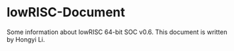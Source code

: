 # lowRISC-Document
Some information about lowRISC 64-bit SOC v0.6. This document is written by Hongyi Li.
